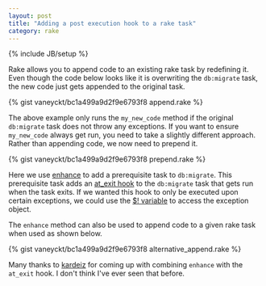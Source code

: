 ```yaml
---
layout: post
title: "Adding a post execution hook to a rake task"
category: rake
---
```

{% include JB/setup %}

Rake allows you to append code to an existing rake task by redefining it. Even though the code below looks like it is overwriting the `db:migrate` task, the new code just gets appended to the original task.

{% gist vaneyckt/bc1a499a9d2f9e6793f8 append.rake %}

The above example only runs the `my_new_code` method if the original `db:migrate` task does not throw any exceptions. If you want to ensure `my_new_code` always get run, you need to take a slightly different approach. Rather than appending code, we now need to prepend it.

{% gist vaneyckt/bc1a499a9d2f9e6793f8 prepend.rake %}

Here we use [enhance](http://www.dan-manges.com/blog/modifying-rake-tasks) to add a prerequisite task to `db:migrate`. This prerequisite task adds an [at_exit hook](http://www.ruby-doc.org/core-2.1.2/Kernel.html#method-i-at_exit) to the `db:migrate` task that gets run when the task exits. If we wanted this hook to only be executed upon certain exceptions, we could use the [$! variable](http://www.zenspider.com/Languages/Ruby/QuickRef.html#pre-defined-variables) to access the exception object.

The `enhance` method can also be used to append code to a given rake task when used as shown below.

{% gist vaneyckt/bc1a499a9d2f9e6793f8 alternative_append.rake %}

Many thanks to [kardeiz](http://stackoverflow.com/a/24369751/1420382) for coming up with combining `enhance` with the `at_exit` hook. I don't think I've ever seen that before.
